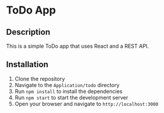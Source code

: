 # ToDo App

## Description

This is a simple ToDo app that uses React and a REST API.

## Installation

1. Clone the repository
2. Navigate to the `Application/todo` directory
3. Run `npm install` to install the dependencies
4. Run `npm start` to start the development server
5. Open your browser and navigate to `http://localhost:3000`

